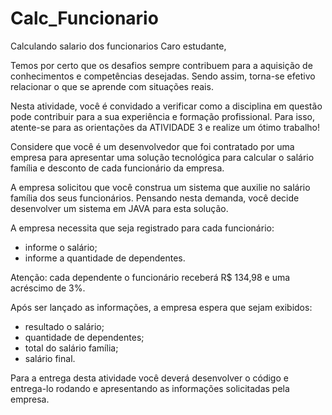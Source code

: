 # Calc_Funcionario

Calculando salario dos funcionarios
Caro estudante,

Temos por certo que os desafios sempre contribuem para a aquisição de conhecimentos e competências desejadas. Sendo assim, torna-se efetivo relacionar o que se aprende com situações reais.

Nesta atividade, você é convidado a verificar como a disciplina em questão pode contribuir para a sua experiência e formação profissional. Para isso, atente-se para as orientações da ATIVIDADE 3 e realize um ótimo trabalho!

Considere que você é um desenvolvedor que foi contratado por uma empresa para apresentar uma solução tecnológica para calcular o salário família e desconto de cada funcionário da empresa.

A empresa solicitou que você construa um sistema que auxilie no salário família dos seus funcionários. Pensando nesta demanda, você decide desenvolver um sistema em JAVA para esta solução.

A empresa necessita que seja registrado para cada funcionário:

- informe o salário;
- informe a quantidade de dependentes.

Atenção: cada dependente o funcionário receberá R$ 134,98 e uma acréscimo de 3%.

Após ser lançado as informações, a empresa espera que sejam exibidos:

- resultado o salário;
- quantidade de dependentes;
- total do salário família;
- salário final.

Para a entrega desta atividade você deverá desenvolver o código e entrega-lo rodando e apresentando as informações solicitadas pela empresa.​